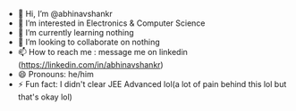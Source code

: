 - 👋 Hi, I’m @abhinavshankr
- 👀 I’m interested in Electronics & Computer Science
- 🌱 I’m currently learning nothing
- 💞️ I’m looking to collaborate on nothing
- 📫 How to reach me : message me on linkedin (https://linkedin.com/in/abhinavshankr)
- 😄 Pronouns: he/him
- ⚡ Fun fact: I didn't clear JEE Advanced lol(a lot of pain behind this lol but that's okay lol)

<!---
abhinavshankr/abhinavshankr is a ✨ special ✨ repository because its `README.md` (this file) appears on your GitHub profile.
You can click the Preview link to take a look at your changes.
--->
